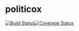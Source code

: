 # politicox
[![Build Status](https://travis-ci.com/chuxmykel/politicox.svg?branch=develop)](https://travis-ci.com/chuxmykel/politicox)[![Coverage Status](https://coveralls.io/repos/github/chuxmykel/politicox/badge.svg?branch=ch-coverage-reporting-coveralls-164092737)](https://coveralls.io/github/chuxmykel/politicox?branch=ch-coverage-reporting-coveralls-164092737)
